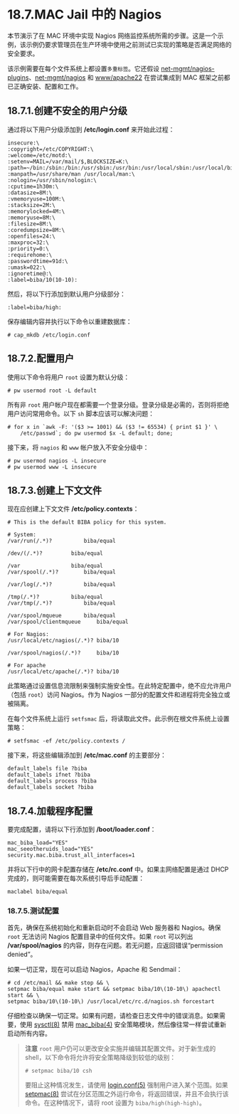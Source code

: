 # 18.7.MAC Jail 中的 Nagios

本节演示了在 MAC 环境中实现 Nagios 网络监控系统所需的步骤。这是一个示例，该示例仍要求管理员在生产环境中使用之前测试已实现的策略是否满足网络的安全要求。

该示例需要在每个文件系统上都设置`多重标签`。它还假设 [net-mgmt/nagios-plugins](https://cgit.freebsd.org/ports/tree/net-mgmt/nagios-plugins/pkg-descr)、[net-mgmt/nagios](https://cgit.freebsd.org/ports/tree/net-mgmt/nagios/pkg-descr) 和 [www/apache22](https://cgit.freebsd.org/ports/tree/www/apache22/pkg-descr) 在尝试集成到 MAC 框架之前都已正确安装、配置和工作。

## 18.7.1.创建不安全的用户分级

通过将以下用户分级添加到 **/etc/login.conf** 来开始此过程：

```shell
insecure:\
:copyright=/etc/COPYRIGHT:\
:welcome=/etc/motd:\
:setenv=MAIL=/var/mail/$,BLOCKSIZE=K:\
:path=~/bin:/sbin:/bin:/usr/sbin:/usr/bin:/usr/local/sbin:/usr/local/bin
:manpath=/usr/share/man /usr/local/man:\
:nologin=/usr/sbin/nologin:\
:cputime=1h30m:\
:datasize=8M:\
:vmemoryuse=100M:\
:stacksize=2M:\
:memorylocked=4M:\
:memoryuse=8M:\
:filesize=8M:\
:coredumpsize=8M:\
:openfiles=24:\
:maxproc=32:\
:priority=0:\
:requirehome:\
:passwordtime=91d:\
:umask=022:\
:ignoretime@:\
:label=biba/10(10-10):
```

然后，将以下行添加到默认用户分级部分：

```shell
:label=biba/high:
```

保存编辑内容并执行以下命令以重建数据库：

```shell
# cap_mkdb /etc/login.conf
```

## 18.7.2.配置用户

使用以下命令将用户 `root` 设置为默认分级：

```shell
# pw usermod root -L default
```

所有非 `root` 用户帐户现在都需要一个登录分级。登录分级是必需的，否则将拒绝用户访问常用命令。以下 `sh` 脚本应该可以解决问题：

```shell
# for x in `awk -F: '($3 >= 1001) && ($3 != 65534) { print $1 }' \
	/etc/passwd`; do pw usermod $x -L default; done;
```

接下来，将 `nagios` 和 `www` 帐户放入不安全分级中：

```shell
# pw usermod nagios -L insecure
# pw usermod www -L insecure
```

## 18.7.3.创建上下文文件

现在应创建上下文文件 **/etc/policy.contexts**：

```shell
# This is the default BIBA policy for this system.

# System:
/var/run(/.*)?			biba/equal

/dev/(/.*)?			biba/equal

/var				biba/equal
/var/spool(/.*)?		biba/equal

/var/log(/.*)?			biba/equal

/tmp(/.*)?			biba/equal
/var/tmp(/.*)?			biba/equal

/var/spool/mqueue		biba/equal
/var/spool/clientmqueue		biba/equal

# For Nagios:
/usr/local/etc/nagios(/.*)?	biba/10

/var/spool/nagios(/.*)?		biba/10

# For apache
/usr/local/etc/apache(/.*)?	biba/10
```

此策略通过设置信息流限制来强制实施安全性。在此特定配置中，绝不应允许用户（包括 `root`）访问 Nagios。作为 Nagios 一部分的配置文件和进程将完全独立或被隔离。

在每个文件系统上运行 `setfsmac` 后，将读取此文件。此示例在根文件系统上设置策略：

```shell
# setfsmac -ef /etc/policy.contexts /
```

接下来，将这些编辑添加到 **/etc/mac.conf** 的主要部分：

```shell
default_labels file ?biba
default_labels ifnet ?biba
default_labels process ?biba
default_labels socket ?biba
```

## 18.7.4.加载程序配置

要完成配置，请将以下行添加到 **/boot/loader.conf**：

```shell
mac_biba_load="YES"
mac_seeotheruids_load="YES"
security.mac.biba.trust_all_interfaces=1
```

并将以下行中的网卡配置存储在 **/etc/rc.conf** 中。如果主网络配置是通过 DHCP 完成的，则可能需要在每次系统引导后手动配置：

```shell
maclabel biba/equal
```

### 18.7.5.测试配置

首先，确保在系统初始化和重新启动时不会启动 Web 服务器和 Nagios。确保 `root` 无法访问 Nagios 配置目录中的任何文件。如果 `root` 可以列出 **/var/spool/nagios** 的内容，则存在问题。若无问题，应返回错误“permission denied”。

如果一切正常，现在可以启动 Nagios，Apache 和 Sendmail：

```shell
# cd /etc/mail && make stop && \
setpmac biba/equal make start && setpmac biba/10\(10-10\) apachectl start && \
setpmac biba/10\(10-10\) /usr/local/etc/rc.d/nagios.sh forcestart
```

仔细检查以确保一切正常。如果有问题，请检查日志文件中的错误消息。如果需要，使用 [sysctl(8)](https://www.freebsd.org/cgi/man.cgi?query=sysctl&sektion=8&format=html) 禁用 [mac_biba(4)](https://www.freebsd.org/cgi/man.cgi?query=mac_biba&sektion=4&format=html) 安全策略模块，然后像往常一样尝试重新启动所有内容。

> **注意** `root` 用户仍可以更改安全实施并编辑其配置文件。对于新生成的 shell，以下命令将允许将安全策略降级到较低的级别：
>
> ```shell
> # setpmac biba/10 csh
> ```
>
> 要阻止这种情况发生，请使用 [login.conf(5)](https://www.freebsd.org/cgi/man.cgi?query=login.conf&sektion=5&format=html) 强制用户进入某个范围。如果 [setpmac(8)](https://www.freebsd.org/cgi/man.cgi?query=setpmac&sektion=8&format=html) 尝试在分区范围之外运行命令，将返回错误，并且不会执行该命令。在这种情况下，请将 root 设置为 `biba/high(high-high)`。
